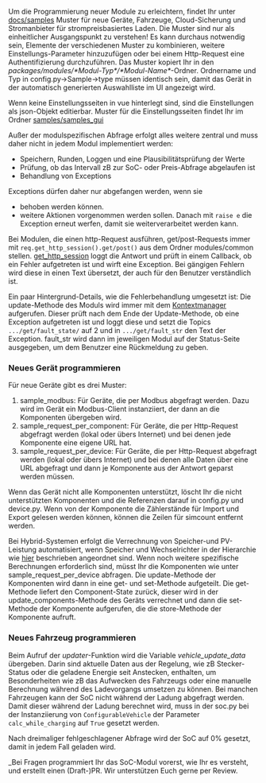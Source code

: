 Um die Programmierung neuer Module zu erleichtern, findet Ihr unter [docs/samples](https://github.com/openWB/core/tree/master/docs/samples?v30-12-2022) Muster für neue Geräte, Fahrzeuge, Cloud-Sicherung und Stromanbieter für strompreisbasiertes Laden.
Die Muster sind nur als einheitlicher Ausgangspunkt zu verstehen! Es kann durchaus notwendig sein, Elemente der verschiedenen Muster zu kombinieren, weitere Einstellungs-Parameter hinzuzufügen oder bei einem Http-Request eine Authentifizierung durchzuführen.
Das Muster kopiert Ihr in den _packages/modules/\*Modul-Typ\*/\*Modul-Name\*_-Ordner. Ordnername und Typ in config.py->Sample->type müssen identisch sein, damit das Gerät in der automatisch generierten Auswahlliste im UI angezeigt wird.

Wenn keine Einstellungsseiten in vue hinterlegt sind, sind die Einstellungen als json-Objekt editierbar. Muster für die Einstellungsseiten findet Ihr im Ordner [samples/samples_gui](https://github.com/openWB/core/tree/02b34ff216b0dfc83fdc56a53b63d52d5d9a79d2/docs/samples/samples_gui)

Außer der modulspezifischen Abfrage erfolgt alles weitere zentral und muss daher nicht in jedem Modul implementiert werden:

* Speichern, Runden, Loggen und eine Plausibilitätsprüfung der Werte
* Prüfung, ob das Intervall zB zur SoC- oder Preis-Abfrage abgelaufen ist
* Behandlung von Exceptions

Exceptions dürfen daher nur abgefangen werden, wenn sie

* behoben werden können.
* weitere Aktionen vorgenommen werden sollen. Danach mit `raise e` die Exception erneut werfen, damit sie weiterverarbeitet werden kann.

Bei Modulen, die einen http-Request ausführen, get/post-Requests immer mit `req.get_http_session().get/post()` aus dem Ordner modules/common stellen. [get_http_session](https://github.com/openWB/core/blob/02b34ff216b0dfc83fdc56a53b63d52d5d9a79d2/packages/modules/common/req.py#L8) loggt die Antwort und prüft in einem Callback, ob ein Fehler aufgetreten ist und wirft eine Exception. Bei gängigen Fehlern wird diese in einen Text übersetzt, der auch für den Benutzer verständlich ist.

Ein paar Hintergrund-Details, wie die Fehlerbehandlung umgesetzt ist:
Die update-Methode des Moduls wird immer mit dem [Kontextmanager](https://github.com/openWB/core/blob/02b34ff216b0dfc83fdc56a53b63d52d5d9a79d2/packages/modules/common/component_context.py#L11) aufgerufen. Dieser prüft nach dem Ende der Update-Methode, ob eine Exception aufgetreten ist und loggt diese und setzt die Topics `.../get/fault_state/` auf 2 und in `.../get/fault_str` den Text der Exception. fault_str wird dann im jeweiligen Modul auf der Status-Seite ausgegeben, um dem Benutzer eine Rückmeldung zu geben.

### Neues Gerät programmieren

Für neue Geräte gibt es drei Muster:

1. sample_modbus: Für Geräte, die per Modbus abgefragt werden. Dazu wird im Gerät ein Modbus-Client instanziiert, der dann an die Komponenten übergeben wird.
2. sample_request_per_component: Für Geräte, die per Http-Request abgefragt werden (lokal oder übers Internet) und bei denen jede Komponente eine eigene URL hat.
3. sample_request_per_device: Für Geräte, die per Http-Request abgefragt werden (lokal oder übers Internet) und bei denen alle Daten über eine URL abgefragt und dann je Komponente aus der Antwort geparst werden müssen.

Wenn das Gerät nicht alle Komponenten unterstützt, löscht Ihr die nicht unterstützten Komponenten und die Referenzen darauf in config.py und device.py.
Wenn von der Komponente die Zählerstände für Import und Export gelesen werden können, können die Zeilen für simcount entfernt werden.

Bei Hybrid-Systemen erfolgt die Verrechnung von Speicher-und PV-Leistung automatisiert, wenn Speicher und Wechselrichter in der Hierarchie wie [hier](https://github.com/openWB/core/wiki/Hybrid-System-aus-Wechselrichter-und-Speicher) beschrieben angeordnet sind. Wenn noch weitere spezifische Berechnungen erforderlich sind, müsst Ihr die Komponenten wie unter sample_request_per_device abfragen. Die update-Methode der Komponenten wird dann in eine get- und set-Methode aufgeteilt. Die get-Methode liefert den Component-State zurück, dieser wird in der update_components-Methode des Geräts verrechnet und dann die set-Methode der Komponente aufgerufen, die die store-Methode der Komponente aufruft.

### Neues Fahrzeug programmieren

Beim Aufruf der _updater_-Funktion wird die Variable _vehicle_update_data_ übergeben. Darin sind aktuelle Daten aus der Regelung, wie zB Stecker-Status oder die geladene Energie seit Anstecken, enthalten, um Besonderheiten wie zB das Aufwecken des Fahrzeugs oder eine manuelle Berechnung während des Ladevorgangs umsetzen zu können.
Bei manchen Fahrzeugen kann der SoC nicht während der Ladung abgefragt werden. Damit dieser während der Ladung berechnet wird, muss in der soc.py bei der Instanziierung von `ConfigurableVehicle` der Parameter `calc_while_charging` auf `True` gesetzt werden.

Nach dreimaliger fehlgeschlagener Abfrage wird der SoC auf 0% gesetzt, damit in jedem Fall geladen wird.

_Bei Fragen programmiert Ihr das SoC-Modul vorerst, wie Ihr es versteht, und erstellt einen (Draft-)PR. Wir unterstützen Euch gerne per Review.
